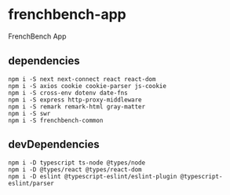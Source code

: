 # frenchbench-app
FrenchBench App

## dependencies
    
    npm i -S next next-connect react react-dom
    npm i -S axios cookie cookie-parser js-cookie
    npm i -S cross-env dotenv date-fns
    npm i -S express http-proxy-middleware
    npm i -S remark remark-html gray-matter
    npm i -S swr
    npm i -S frenchbench-common


## devDependencies

    npm i -D typescript ts-node @types/node
    npm i -D @types/react @types/react-dom
    npm i -D eslint @typescript-eslint/eslint-plugin @typescript-eslint/parser
